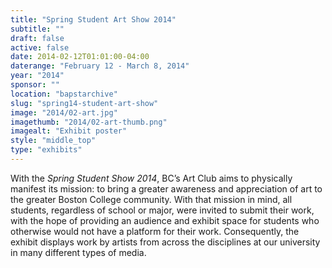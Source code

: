 ```yaml
---
title: "Spring Student Art Show 2014"
subtitle: ""
draft: false
active: false
date: 2014-02-12T01:01:00-04:00
daterange: "February 12 - March 8, 2014"
year: "2014"
sponsor: ""
location: "bapstarchive"
slug: "spring14-student-art-show"
image: "2014/02-art.jpg"
imagethumb: "2014/02-art-thumb.png"
imagealt: "Exhibit poster"
style: "middle_top"
type: "exhibits"
---
```


With the <em>Spring Student Show 2014</em>, BC&rsquo;s Art Club aims to   physically manifest its mission: to bring a greater awareness and   appreciation of art to the greater Boston College community. With that   mission in mind, all students, regardless of school or major, were   invited to submit their work, with the hope of providing an audience and   exhibit space for students who otherwise would not have a platform for   their work. Consequently, the exhibit displays work by artists from   across the disciplines at our university in many different types of   media.

<!--

Active:
    Yes (will appear on Exhibit's homepage)
    No (will not appear on Exhibit's homepage, but will appear in archives)

Gallery locations: 
    Burns Library (burns)
    Theology and Ministry Library (tml)
    O'Neill Level One (lvl1)
    O'Neill Level Three (lvl3)
    O'Neill Reading Room (reading)
    O'Neill Reading Room Back Wall (backwall)
    O'Neill Lobby (lobby)
    History Dept, Stokes Hall (stokes)
    Bapst Exhibits (bapsts)
    Archived Bapst Exhibits (bapstsarchive)
  
Need spaces for:

  Virtual Exhibits (virtual)
  Tip O'Neill (tiponeill)

Style:
    Poster on left, text on right (default)
    Poster on right, text on left (right)
    Poster large, centered above text (middle_top)
    Poster large, centered below text (middle_down)

Add'l images
    <img src="https://library.bc.edu/images/exhibits/XXXX/201X/00-XXXX.png" alt="words" class="float_left">
    <img src="https://library.bc.edu/images/exhibits/XXXX/201X/00-XXXX.png" alt="words" class="float_right">
    <img src="https://library.bc.edu/images/exhibits/XXXX/201X/00-XXXX.png" alt="words" class="center">

-->

